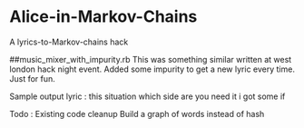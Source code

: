 Alice-in-Markov-Chains
======================

A lyrics-to-Markov-chains hack

##music_mixer_with_impurity.rb
This was something similar written at west london hack night event. Added some impurity to get a new lyric every time. Just for fun.

Sample output lyric : this situation which side are you need it i got some if

Todo : 
Existing code cleanup
Build a graph of words instead of hash

